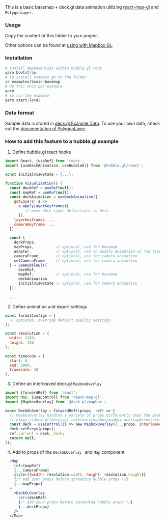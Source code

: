 This is a basic basemap + deck.gl data animation utilizing [react-map-gl](https://visgl.github.io/react-map-gl/) and `PolygonLayer`.

### Usage

Copy the content of this folder to your project.

Other options can be found at [using with Mapbox GL](https://deck.gl/docs/developer-guide/base-maps/using-with-mapbox).

### Installation

```bash
# install dependencies within hubble.gl root
yarn bootstrap
# To install example go to the folder 
cd examples/basic-basemap
# do this once per example
yarn 
# To run the example
yarn start-local
```

### Data format
Sample data is stored in [deck.gl Example Data](https://github.com/visgl/deck.gl-data/tree/master/examples). To use your own data, check out
the [documentation of PolygonLayer](https://deck.gl/docs/api-reference/layers/polygon-layer).

### How to add this feature to a hubble.gl example

1. Define hubble.gl react hooks

```jsx
import React, {useRef} from 'react';
import {useDeckAnimation, useHubbleGl} from '@hubble.gl/react';

const initialViewState = {...};

function Visualization() {
  const deckRef = useRef(null);
  const mapRef = useRef(null);
  const deckAnimation = useDeckAnimation({
    getLayers: a =>
      a.applyLayerKeyframes([
         // move deck layer definitions to here
      ]),
    layerKeyframes: ...
    cameraKeyframe: ...
  });

  const {
    deckProps, 
    mapProps,          // optional, use for basemap
    adapter,           // optional, use to modify animation at run time
    cameraFrame,       // optional, use for camera animation
    setCameraFrame     // optional, use for camera animation
  } = useHubbleGl({
      deckRef,
      mapRef,          // optional, use for basemap
      deckAnimation,
      initialViewState // optional, use for camera animation
  });
  
  ...
```

2. Define animation and export settings

```js
const formatConfigs = {
  // optional, override default quality settings
};

const resolution = {
  width: 1280,
  height: 720
};

const timecode = {
  start: 0,
  end: 5000,
  framerate: 30
};
```

3. Define an interleaved deck.gl `MapboxOverlay`

```jsx
import {forwardRef} from 'react';
import Map, {useControl} from 'react-map-gl';
import {MapboxOverlay} from '@deck.gl/mapbox';

const DeckGLOverlay = forwardRef((props, ref) => {
  // MapboxOverlay handles a variety of props differently than the Deck class.
  // https://deck.gl/docs/api-reference/mapbox/mapbox-overlay#constructor
  const deck = useControl(() => new MapboxOverlay({...props, interleaved: true}));
  deck.setProps(props);
  ref.current = deck._deck;
  return null;
});
```


4. Add to props of the `DeckGLOverlay ` and `Map` component

```jsx
  <Map
    ref={mapRef}
    {...cameraFrame}
    style={{width: resolution.width, height: resolution.height}}
    {/* add your props before spreading hubble props */}
    {...mapProps}
  >
    <DeckGLOverlay 
      ref={deckRef} 
      {/* add your props before spreading hubble props */}
      {...deckProps}
    />
  </Map>
```
